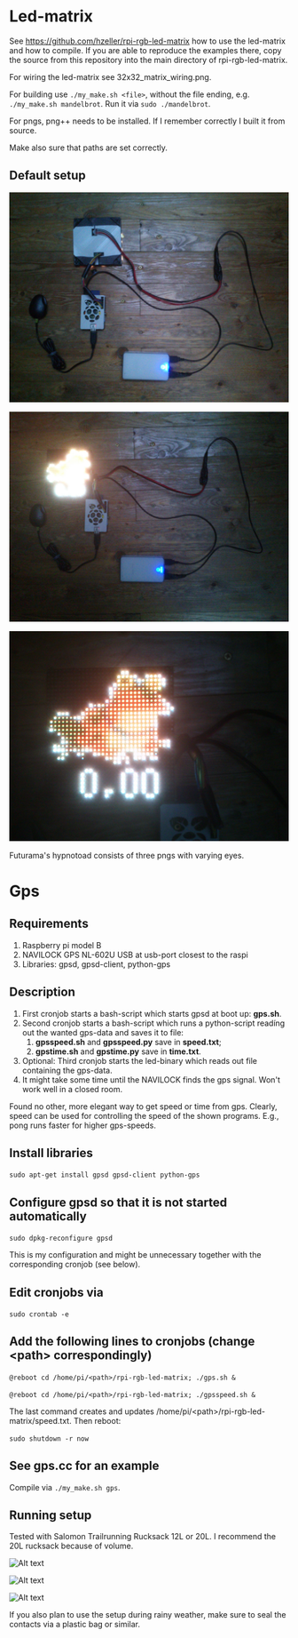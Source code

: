 # Led-matrix
See https://github.com/hzeller/rpi-rgb-led-matrix how to use the led-matrix and how to compile.
If you are able to reproduce the examples there, copy the source from this repository into the
main directory of rpi-rgb-led-matrix.

For wiring the led-matrix see 32x32_matrix_wiring.png.

For building use `./my_make.sh <file>`, without the file ending, e.g. `./my_make.sh mandelbrot`. Run it via `sudo ./mandelbrot`.

For pngs, png++ needs to be installed. If I remember correctly I built it from source.

Make also sure that paths are set correctly.

## Default setup

![Alt text](images/setup.off.jpg?raw=true "Setup")

![Alt text](images/setup.on.jpg?raw=true "Setup turned on")

![Alt text](images/hypnotoad.jpg?raw=true "Hypnotoad with speed")

Futurama's hypnotoad consists of three pngs with varying eyes.

# Gps
## Requirements
1. Raspberry pi model B
2. NAVILOCK GPS NL-602U USB at usb-port closest to the raspi
3. Libraries: gpsd, gpsd-client, python-gps

## Description
1. First cronjob starts a bash-script which starts gpsd at boot up: **gps.sh**.
2. Second cronjob starts a bash-script which runs a python-script readíng out the wanted gps-data and saves it to file:
   1. **gpsspeed.sh** and **gpsspeed.py** save in **speed.txt**;
   2. **gpstime.sh** and **gpstime.py** save in **time.txt**.
3. Optional: Third cronjob starts the led-binary which reads out file containing the gps-data.
4. It might take some time until the NAVILOCK finds the gps signal. Won't work well in a closed room.

Found no other, more elegant way to get speed or time from gps. Clearly, speed can be used for controlling
the speed of the shown programs. E.g., pong runs faster for higher gps-speeds.

## Install libraries
`sudo apt-get install gpsd gpsd-client python-gps`

## Configure gpsd so that it is not started automatically
`sudo dpkg-reconfigure gpsd`

This is my configuration and might be unnecessary together with the corresponding cronjob (see below).

## Edit cronjobs via
`sudo crontab -e`

## Add the following lines to cronjobs (change &lt;path&gt; correspondingly)
`@reboot cd /home/pi/<path>/rpi-rgb-led-matrix; ./gps.sh &`

`@reboot cd /home/pi/<path>/rpi-rgb-led-matrix; ./gpsspeed.sh &`

The last command creates and updates /home/pi/&lt;path&gt;/rpi-rgb-led-matrix/speed.txt. Then reboot:

`sudo shutdown -r now`

## See gps.cc for an example
Compile via `./my_make.sh gps`.

## Running setup
Tested with Salomon Trailrunning Rucksack 12L or 20L. I recommend the 20L rucksack because of volume.

![Alt text](images/setup.off.rucksack.outside?raw=true "Running setup (outside)")

![Alt text](images/setup.off.rucksack.inside?raw=true "Running setup (inside)")

![Alt text](images/setup.on.rucksack?raw=true "Running setup turned on")

If you also plan to use the setup during rainy weather, make sure to seal the contacts via a plastic bag
or similar.
